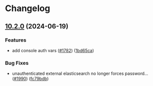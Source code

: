 # Changelog

## [10.2.0](https://github.com/camunda/camunda-platform-helm/compare/camunda-platform-latest-v10.1.0...camunda-platform-latest-v10.2.0) (2024-06-19)


### Features

* add console auth vars ([#1782](https://github.com/camunda/camunda-platform-helm/issues/1782)) ([1bd65ca](https://github.com/camunda/camunda-platform-helm/commit/1bd65ca58c56a821710532ed8fc6e68d97d492ca))


### Bug Fixes

* unauthenticated external elasticsearch no longer forces password… ([#1990](https://github.com/camunda/camunda-platform-helm/issues/1990)) ([fc79bdb](https://github.com/camunda/camunda-platform-helm/commit/fc79bdbc70475e19a22d9f7b24e11c036cea6be8))
